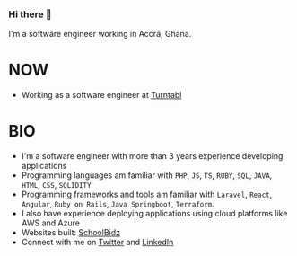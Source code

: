 ### Hi there 👋

I'm a software engineer working in Accra, Ghana.

# NOW
- Working as a software engineer at [Turntabl]([https://www.example.com](https://turntabl.io/))

# BIO
- I'm a software engineer with more than 3 years experience developing applications
- Programming languages am familiar with `PHP`, `JS`, `TS`, `RUBY`, `SQL`, `JAVA`, `HTML`, `CSS`, `SOLIDITY`
- Programming frameworks and tools am familiar with `Laravel`, `React`, `Angular`, `Ruby on Rails`, `Java Springboot`, `Terraform`.
-  I also have experience deploying applications using cloud platforms like AWS and Azure
-  Websites built: [SchoolBidz](https://schoolbidz.com/)
-  Connect with me on [Twitter](https://twitter.com/YirenkyiPhilip) and [LinkedIn](https://www.linkedin.com/in/philip-yirenkyi/)

<!--
**pwilson77/pwilson77** is a ✨ _special_ ✨ repository because its `README.md` (this file) appears on your GitHub profile.

Here are some ideas to get you started:

- 🔭 I’m currently working on ...
- 🌱 I’m currently learning ...
- 👯 I’m looking to collaborate on ...
- 🤔 I’m looking for help with ...
- 💬 Ask me about ...
- 📫 How to reach me: ...
- 😄 Pronouns: ...
- ⚡ Fun fact: ...
-->
